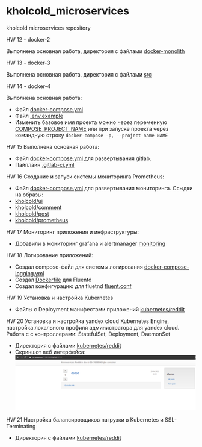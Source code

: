 # kholcold_microservices
kholcold microservices repository

HW 12 - docker-2

Выполнена основная работа, директория с файлами [docker-monolith](docker-monolith)

HW 13 - docker-3

Выполнена основная работа, директория с файлами [src](src)

HW 14 - docker-4

Выполнена основная работа:
- Файл [docker-compose.yml](src/docker-compose.yml)
- Файл [.env.example](src/.env.example)
- Изменить базовое имя проекта можно через переменную [COMPOSE_PROJECT_NAME](https://docs.docker.com/compose/reference/envvars/#compose_project_name) или при запуске проекта через командную строку ```docker-compose -p, --project-name NAME```

HW 15 Выполнена основная работа:
- Файл [docker-compose.yml](gitlab-ci/docker-compose.yml) для развертывания gitlab.
- Пайплаин [.gitlab-ci.yml](.gitlab-ci.yml)

HW 16 Создание и запуск системы мониторинга Prometheus:
- Файл [docker-compose.yml](docker/docker-compose.yml) для развертывания мониторинга.
Ссыдки на образы:
- [kholcold/ui](https://hub.docker.com/r/kholcold/ui)
- [kholcold/comment](https://hub.docker.com/r/kholcold/comment)
- [kholcold/post](https://hub.docker.com/r/kholcold/post)
- [kholcold/prometheus](https://hub.docker.com/r/kholcold/prometheus)

HW 17 Мониторинг приложения и инфраструктуры:
- Добавили в мониторинг grafana и alertmanager [monitoring](monitoring)

HW 18 Логирование приложений:
- Создал compose-файл для системы логирования [docker-compose-logging.yml](docker/docker-compose-logging.yml)
- Создал [Dockerfile](logging/fluentd/Dockerfile) для Fluentd
- Создал конфигурацию для fluetnd [fluent.conf](logging/fluentd/fluent.conf)

HW 19 Установка и настройка Kubernetes
- Файлы с Deployment манифестами приложений [kubernetes/reddit](kubernetes/reddit)

HW 20 Установка и настройка yandex cloud Kubernetes Engine, настройка локального профиля администратора для yandex cloud. Работа с с контроллерами: StatefulSet, Deployment, DaemonSet
- Директория с файлами [kubernetes/reddit](kubernetes/reddit)
- Скриншот веб интерфейса:
![](pic/k8s.png)

HW 21 Настройка балансировщиков нагрузки в Kubernetes и SSL­Terminating
- Директория с файлами [kubernetes/reddit](kubernetes/reddit)
